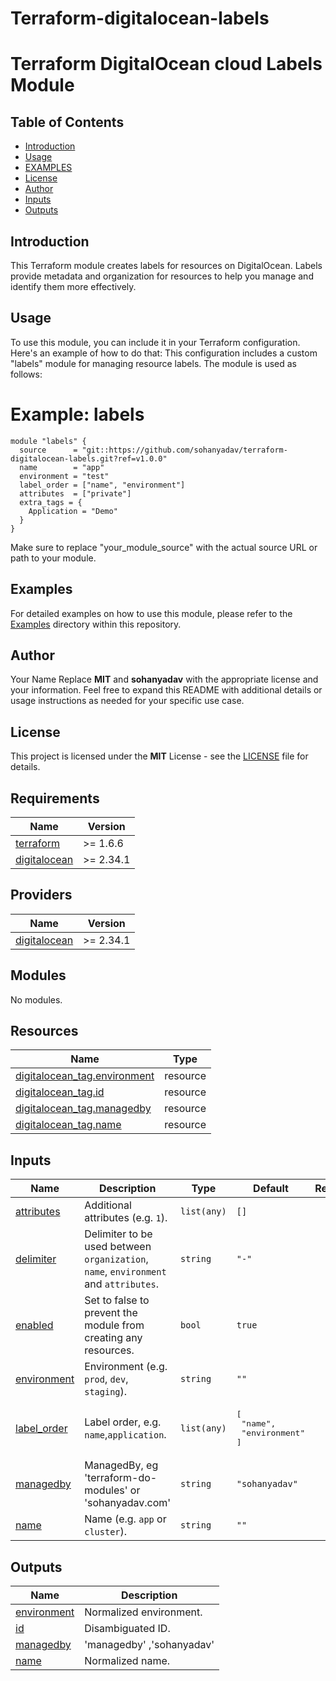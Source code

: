 # Terraform-digitalocean-labels

# Terraform DigitalOcean cloud Labels Module

## Table of Contents

- [Introduction](#introduction)
- [Usage](#usage)
- [EXAMPLES](#examples)
- [License](#license)
- [Author](#author)
- [Inputs](#inputs)
- [Outputs](#outputs)


## Introduction
This Terraform module creates labels for resources on DigitalOcean. Labels provide metadata and organization for resources to help you manage and identify them more effectively.

## Usage

To use this module, you can include it in your Terraform configuration. Here's an example of how to do that:
This configuration includes a custom "labels" module for managing resource labels. The module is used as follows:
# Example: labels

```hcl
module "labels" {
  source      = "git::https://github.com/sohanyadav/terraform-digitalocean-labels.git?ref=v1.0.0"
  name        = "app"
  environment = "test"
  label_order = ["name", "environment"]
  attributes  = ["private"]
  extra_tags = {
    Application = "Demo"
  }
}
```

Make sure to replace "your_module_source" with the actual source URL or path to your module.


## Examples
For detailed examples on how to use this module, please refer to the [Examples](https://github.com/sohanyadav/terraform-digitalocean-labels/tree/master/_examples) directory within this repository.

## Author
Your Name Replace **MIT** and **sohanyadav** with the appropriate license and your information. Feel free to expand this README with additional details or usage instructions as needed for your specific use case.

## License
This project is licensed under the **MIT** License - see the [LICENSE](https://github.com/sohanyadav/terraform-digitalocean-labels/blob/master/LICENSE) file for details.
<!-- BEGIN_TF_DOCS -->
## Requirements

| Name | Version |
|------|---------|
| <a name="requirement_terraform"></a> [terraform](#requirement\_terraform) | >= 1.6.6 |
| <a name="requirement_digitalocean"></a> [digitalocean](#requirement\_digitalocean) | >= 2.34.1 |

## Providers

| Name | Version |
|------|---------|
| <a name="provider_digitalocean"></a> [digitalocean](#provider\_digitalocean) | >= 2.34.1 |

## Modules

No modules.

## Resources

| Name | Type |
|------|------|
| [digitalocean_tag.environment](https://registry.terraform.io/providers/digitalocean/digitalocean/latest/docs/resources/tag) | resource |
| [digitalocean_tag.id](https://registry.terraform.io/providers/digitalocean/digitalocean/latest/docs/resources/tag) | resource |
| [digitalocean_tag.managedby](https://registry.terraform.io/providers/digitalocean/digitalocean/latest/docs/resources/tag) | resource |
| [digitalocean_tag.name](https://registry.terraform.io/providers/digitalocean/digitalocean/latest/docs/resources/tag) | resource |

## Inputs

| Name | Description | Type | Default | Required |
|------|-------------|------|---------|:--------:|
| <a name="input_attributes"></a> [attributes](#input\_attributes) | Additional attributes (e.g. `1`). | `list(any)` | `[]` | no |
| <a name="input_delimiter"></a> [delimiter](#input\_delimiter) | Delimiter to be used between `organization`, `name`, `environment` and `attributes`. | `string` | `"-"` | no |
| <a name="input_enabled"></a> [enabled](#input\_enabled) | Set to false to prevent the module from creating any resources. | `bool` | `true` | no |
| <a name="input_environment"></a> [environment](#input\_environment) | Environment (e.g. `prod`, `dev`, `staging`). | `string` | `""` | no |
| <a name="input_label_order"></a> [label\_order](#input\_label\_order) | Label order, e.g. `name`,`application`. | `list(any)` | <pre>[<br>  "name",<br>  "environment"<br>]</pre> | no |
| <a name="input_managedby"></a> [managedby](#input\_managedby) | ManagedBy, eg 'terraform-do-modules' or 'sohanyadav.com' | `string` | `"sohanyadav"` | no |
| <a name="input_name"></a> [name](#input\_name) | Name  (e.g. `app` or `cluster`). | `string` | `""` | no |

## Outputs

| Name | Description |
|------|-------------|
| <a name="output_environment"></a> [environment](#output\_environment) | Normalized environment. |
| <a name="output_id"></a> [id](#output\_id) | Disambiguated ID. |
| <a name="output_managedby"></a> [managedby](#output\_managedby) | 'managedby' ,'sohanyadav' |
| <a name="output_name"></a> [name](#output\_name) | Normalized name. |
<!-- END_TF_DOCS -->